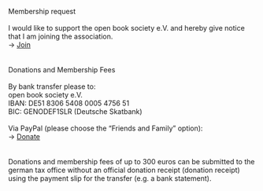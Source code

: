Membership request  
\
I would like to support the open book society e.V. and hereby give notice that I am joining the association.  
→ [Join](https://forms.gle/cbyK2GpbFPEC9jvG9)  
\
\
Donations and Membership Fees  
\
By bank transfer please to:  
open book society e.V.    
IBAN: DE51 8306 5408 0005 4756 51  
BIC: GENODEF1SLR (Deutsche Skatbank)  
\
Via PayPal (please choose the “Friends and Family” option):  
→ [Donate](https://paypal.me/openbooksociety)
\
\
\
Donations and membership fees of up to 300 euros can be submitted to the german tax office without an official donation receipt (donation receipt) using the payment slip for the transfer (e.g. a bank statement). 
